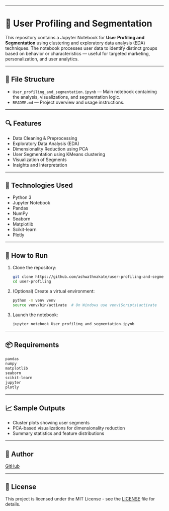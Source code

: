 
---

# 👥 User Profiling and Segmentation

This repository contains a Jupyter Notebook for **User Profiling and Segmentation** using clustering and exploratory data analysis (EDA) techniques. The notebook processes user data to identify distinct groups based on behavior or characteristics — useful for targeted marketing, personalization, and user analytics.

---

## 📂 File Structure

- `User_profiling_and_segmentation.ipynb` — Main notebook containing the analysis, visualizations, and segmentation logic.
- `README.md` — Project overview and usage instructions.

---

## 🔍 Features

- Data Cleaning & Preprocessing
- Exploratory Data Analysis (EDA)
- Dimensionality Reduction using PCA
- User Segmentation using KMeans clustering
- Visualization of Segments
- Insights and Interpretation

---

## 🧰 Technologies Used

- Python 3
- Jupyter Notebook
- Pandas
- NumPy
- Seaborn
- Matplotlib
- Scikit-learn
- Plotly

---

## 🚀 How to Run

1. Clone the repository:
   ```bash
   git clone https://github.com/ashwathnakate/user-profiling-and-segmentation.git
   cd user-profiling
   ```

2. (Optional) Create a virtual environment:
   ```bash
   python -m venv venv
   source venv/bin/activate  # On Windows use venv\Scripts\activate
   ```

3. Launch the notebook:
   ```bash
   jupyter notebook User_profiling_and_segmentation.ipynb
   ```

---

## 📦 Requirements

```txt
pandas
numpy
matplotlib
seaborn
scikit-learn
jupyter
plotly
```

---

## 📈 Sample Outputs

- Cluster plots showing user segments
- PCA-based visualizations for dimensionality reduction
- Summary statistics and feature distributions

---

## 👤 Author

  [GitHub](https://github.com/ashwathnakate)

---

## 📄 License

This project is licensed under the MIT License - see the [LICENSE](LICENSE) file for details.
